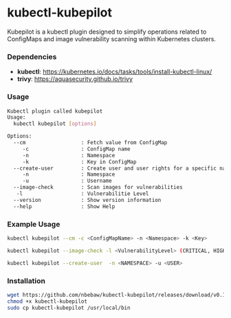 # kubectl-kubepilot
Kubepilot is a kubectl plugin designed to simplify operations related to ConfigMaps and image vulnerability scanning within Kubernetes clusters.

### Dependencies
- <b>kubectl</b>: https://kubernetes.io/docs/tasks/tools/install-kubectl-linux/
- <b>trivy</b>: https://aquasecurity.github.io/trivy

### Usage
```sh
Kubectl plugin called kubepilot
Usage:
  kubectl kubepilot [options]

Options:
  --cm                  : Fetch value from ConfigMap
     -c                 : ConfigMap name
     -n                 : Namespace
     -k                 : Key in ConfigMap
  --create-user         : Create user and user rights for a specific namespace
     -n                 : Namespace
     -u                 : Username
  --image-check         : Scan images for vulnerabilities
   -l                   : Vulnerabilitie Level
  --version             : Show version information
  --help                : Show Help
```
### Example Usage
```sh
kubectl kubepilot --cm -c <ConfigMapName> -n <Namespace> -k <Key>
```
```sh
kubectl kubepilot --image-check -l <VulnerabilityLevel> (CRITICAL, HIGH, ...)
```
```sh
kubectl kubepilot --create-user  -n <NAMESPACE> -u <USER>
```

### Installation
```sh
wget https://github.com/nbebaw/kubectl-kubepilot/releases/download/v0.1.2/kubectl-kubepilot
chmod +x kubectl-kubepilot
sudo cp kubectl-kubepilot /usr/local/bin
```
